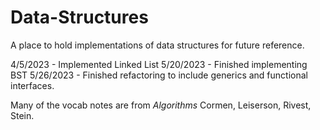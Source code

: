 # Data-Structures

A place to hold implementations of data structures for future reference.

4/5/2023 - Implemented Linked List
5/20/2023 - Finished implementing BST
5/26/2023 - Finished refactoring to include generics and functional interfaces.

Many of the vocab notes are from *Algorithms* Cormen, Leiserson, Rivest, Stein.